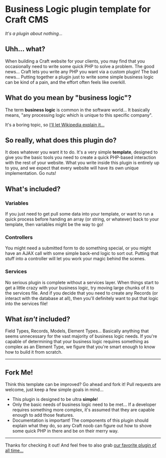 # Business Logic plugin template for Craft CMS

_It's a plugin about nothing..._

## Uhh... what?

When building a Craft website for your clients, you may find that you occasionally need to write some quick PHP to solve a problem. The good news... Craft lets you write any PHP you want via a custom plugin! The bad news... Putting together a plugin just to write some simple business logic can be kind of a pain, and the effort often feels like overkill.

## What do you mean by "business logic"?

The term **business logic** is common in the software world... It basically means, "any processing logic which is unique to this specific company".

It's a boring topic, so [I'll let Wikipedia explain it...](http://en.wikipedia.org/wiki/Business_logic)

## So really, what does this plugin do?

It does whatever you want it to do. It's a very simple **template**, designed to give you the basic tools you need to create a quick PHP-based interaction with the rest of your website. What you write inside this plugin is entirely up to you, and we expect that every website will have its own unique implementation. Go nuts!

## What's included?

### Variables

If you just need to get pull some data into your template, or want to run a quick process before handing an array (or string, or whatever) back to your template, then variables might be the way to go!

### Controllers

You might need a submitted form to do something special, or you might have an AJAX call with some simple back-end logic to sort out. Putting that stuff into a controller will let you work your magic behind the scenes.

### Services

No serious plugin is complete without a services layer. When things start to get a little crazy with your business logic, try moving large chunks of it to the services file. And if you decide that you need to create any Records (or interact with the database at all), then you'll definitely want to put that logic into the services file!

## What _isn't_ included?

Field Types, Records, Models, Element Types... Basically anything that seems unnecessary for the vast majority of business logic needs. If you're capable of determining that your business logic requires something as complex as an Element Type, we figure that you're smart enough to know how to build it from scratch.

***

## Fork Me!

Think this template can be improved? Go ahead and fork it! Pull requests are welcome, just keep a few simple goals in mind...

 - This plugin is designed to be ultra **simple**!
 - Only the basic needs of business logic need to be met... If a developer requires something more complex, it's assumed that they are capable enough to add those features.
 - Documentation is important! The components of this plugin should explain what they do, so any Craft noob can figure out how to shove some quick PHP in there and be on their merry way.

***

Thanks for checking it out! And feel free to also grab [our favorite plugin of all time...](https://github.com/mattstauffer/happybrad)